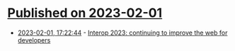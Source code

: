 # [Published on 2023-02-01](index.md)

* [2023-02-01, 17:22:44](https://news.ycombinator.com/item?id=34613961) - [Interop 2023: continuing to improve the web for developers](https://web.dev/interop-2023/)
